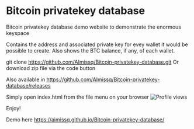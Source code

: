 # Bitcoin privatekey database
Bitcoin privatekey database demo website to demonstrate the enormous keyspace

Contains the address and associated private key for evey wallet it would be possible to create. Also shows the BTC balance, if any, of each wallet.

git clone https://github.com/AImissq/Bitcoin-privatekey-database.git
Or download zip file via the code button

Also available in https://github.com/AImissq/Bitcoin-privatekey-database/releases

Simply open index.html from the file menu on your browser
![Profile views](https://views.igorkowalczyk.dev/api/badge/@aimissq?style=classic)

Enjoy!

Demo here https://aimissq.github.io/Bitcoin-privatekey-database/




